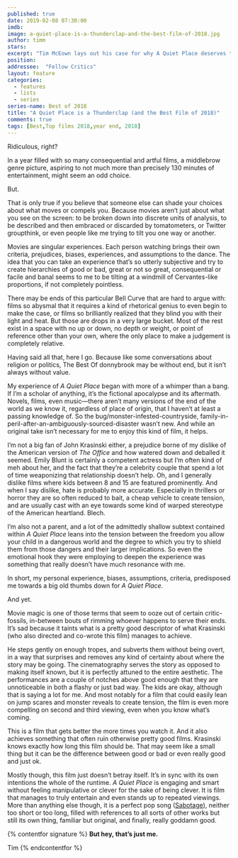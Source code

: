 ```yaml
---
published: true
date: 2019-02-08 07:30:00
imdb: 
image: a-quiet-place-is-a-thunderclap-and-the-best-film-of-2018.jpg
author: timm 
stars: 
excerpt: "Tim McEown lays out his case for why A Quiet Place deserves to be called the Best Film of 2018."
position: 
addressee:  "Fellow Critics"
layout: feature
categories: 
  - features
  - lists
  - series
series-name: Best of 2018
title: "A Quiet Place is a Thunderclap (and the Best Film of 2018)"
comments: true
tags: [Best,Top films 2018,year end, 2018]
---
```

Ridiculous, right?

In a year filled with so many consequential and artful films, a middlebrow genre picture, aspiring to not much more than precisely 130 minutes of entertainment, might seem an odd choice.

But.

That is only true if you believe that someone else can shade your choices about what moves or compels you. Because movies aren’t just about what you see on the screen: to be broken down into discrete units of analysis, to be described and then embraced or discarded by tomatometers, or Twitter groupthink, or even people like me trying to tilt you one way or another.

Movies are singular experiences. Each person watching brings their own criteria, prejudices, biases, experiences, and assumptions to the dance. The idea that you can take an experience that’s so utterly subjective and try to create hierarchies of good or bad, great or not so great, consequential or facile and banal seems to me to be tilting at a windmill of Cervantes-like proportions, if not completely pointless.

There may be ends of this particular Bell Curve that are hard to argue with: films so abysmal that it requires a kind of rhetorical genius to even begin to make the case, or films so brilliantly realized that they blind you with their light and heat. But those are drops in a very large bucket. Most of the rest exist in a space with no up or down, no depth or weight, or point of reference other than your own, where the only place to make a judgement is completely relative.

Having said all that, here I go. Because like some conversations about religion or politics, The Best Of donnybrook may be without end, but it isn’t always without value.

My experience of _A Quiet Place_ began with more of a whimper than a bang. If I’m a scholar of anything, it’s the fictional apocalypse and its aftermath. Novels, films, even music—there aren’t many versions of the end of the world as we know it, regardless of place of origin, that I haven’t at least a passing knowledge of. So the bug/monster-infested-countryside, family-in-peril-after-an-ambiguously-sourced-disaster wasn’t new. And while an original take isn’t necessary for me to enjoy this kind of film, it helps.

I’m not a big fan of John Krasinski either, a prejudice borne of my dislike of the American version of _The Office_ and how watered down and deballed it seemed. Emily Blunt is certainly a competent actress but I’m often kind of meh about her, and the fact that they’re a celebrity couple that spend a lot of time weaponizing that relationship doesn’t help. Oh, and I generally dislike films where kids between 8 and 15 are featured prominently. And when I say dislike, hate is probably more accurate. Especially in thrillers or horror they are so often reduced to bait, a cheap vehicle to create tension, and are usually cast with an eye towards some kind of warped stereotype of the American heartland. Blech.

I’m also not a parent, and a lot of the admittedly shallow subtext contained within _A Quiet Place_ leans into the tension between the freedom you allow your child in a dangerous world and the degree to which you try to shield them from those dangers and their larger implications. So even the emotional hook they were employing to deepen the experience was something that really doesn’t have much resonance with me.

In short, my personal experience, biases, assumptions, criteria, predisposed me towards a big old thumbs down for _A Quiet Place._

And yet.

Movie magic is one of those terms that seem to ooze out of certain critic-fossils, in-between bouts of rimming whoever happens to serve their ends. It’s sad because it taints what is a pretty good descriptor of what Krasinski (who also directed and co-wrote this film) manages to achieve.

He steps gently on enough tropes, and subverts them without being overt, in a way that surprises and removes any kind of certainty about where the story may be going. The cinematography serves the story as opposed to making itself known, but it is perfectly attuned to the entire aesthetic. The performances are a couple of notches above good enough that they are unnoticeable in both a flashy or just bad way. The kids are okay,  although that is saying a lot for me. And most notably for a film that could easily lean on jump scares and monster reveals to create tension, the film is even more compelling on second and third viewing, even when you know what’s coming.

This is a film that gets better the more times you watch it. And it also achieves something that often ruin otherwise pretty good films. Krasinski knows exactly how long this film should be. That may seem like a small thing but it can be the difference between good or bad or even really good and just ok.

Mostly though, this film just doesn’t betray itself. It’s in sync with its own intentions the whole of the runtime. _A Quiet Place_ is engaging and smart without feeling manipulative or clever for the sake of being clever. It is film that manages to truly entertain and even stands up to repeated viewings. More than anything else though, it is a perfect pop song ([Sabotage](https://www.youtube.com/watch?v=z5rRZdiu1UE)), neither too short or too long, filled with references to all sorts of other works but still its own thing, familiar but original, and finally, really goddamn good.

{% contentfor signature %}
**But hey, that’s just me.**

Tim
{% endcontentfor %}
